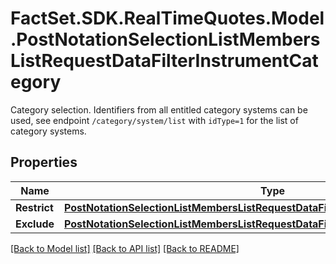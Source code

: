 # FactSet.SDK.RealTimeQuotes.Model.PostNotationSelectionListMembersListRequestDataFilterInstrumentCategory
Category selection. Identifiers from all entitled category systems can be used, see endpoint `/category/system/list` with `idType=1` for the list of category systems.

## Properties

Name | Type | Description | Notes
------------ | ------------- | ------------- | -------------
**Restrict** | [**PostNotationSelectionListMembersListRequestDataFilterInstrumentCategoryRestrict**](PostNotationSelectionListMembersListRequestDataFilterInstrumentCategoryRestrict.md) |  | [optional] 
**Exclude** | [**PostNotationSelectionListMembersListRequestDataFilterInstrumentCategoryExclude**](PostNotationSelectionListMembersListRequestDataFilterInstrumentCategoryExclude.md) |  | [optional] 

[[Back to Model list]](../README.md#documentation-for-models) [[Back to API list]](../README.md#documentation-for-api-endpoints) [[Back to README]](../README.md)

